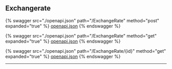 ## Exchangerate




{% swagger src="./openapi.json" path="/ExchangeRate" method="post" expanded="true" %}
[openapi.json](./docs/openapi.json)
{% endswagger %}

{% swagger src="./openapi.json" path="/ExchangeRate" method="get" expanded="true" %}
[openapi.json](./docs/openapi.json)
{% endswagger %}

{% swagger src="./openapi.json" path="/ExchangeRate/{id}" method="get" expanded="true" %}
[openapi.json](./docs/openapi.json)
{% endswagger %}


---


